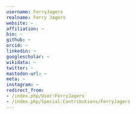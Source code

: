 ```yaml
---
username: FerryJagers
realname: Ferry Jagers
website: ~
affiliation: ~
bio: ~
github: ~
orcid: ~
linkedin: ~
googlescholar: ~
wikidata: ~
twitter: ~
mastodon-url: ~
meta: ~
instagram: ~
redirect_from:
- /index.php/User:FerryJagers
- /index.php/Special:Contributions/FerryJagers
---
```

